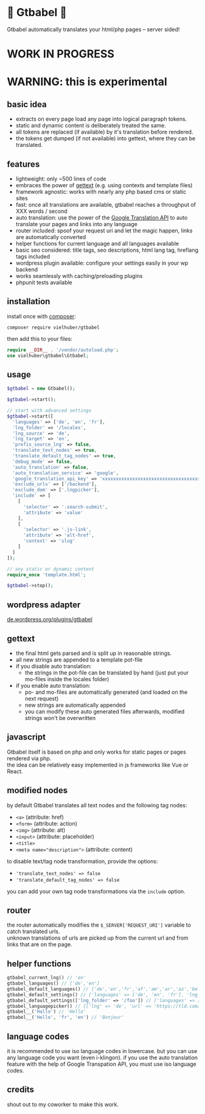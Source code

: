 # 🦜 Gtbabel 🦜

Gtbabel automatically translates your html/php pages – server sided!

# WORK IN PROGRESS

# WARNING: this is experimental

## basic idea

- extracts on every page load any page into logical paragraph tokens.
- static and dynamic content is deliberately treated the same.
- all tokens are replaced (if available) by it's translation before rendered.
- the tokens get dumped (if not available) into gettext, where they can be translated.

## features

- lightweight: only ~500 lines of code
- embraces the power of [gettext](https://www.gnu.org/software/gettext/) (e.g. using contexts and template files)
- framework agnostic: works with nearly any php based cms or static sites
- fast: once all translations are available, gtbabel reaches a throughput of XXX words / second
- auto translation: use the power of the [Google Translation API](https://cloud.google.com/translate/docs) to auto translate your pages and links into any language
- router included: spoof your request uri and let the magic happen, links are automatically converted
- helper functions for current language and all languages available
- basic seo considered: title tags, seo descriptions, html lang tag, hreflang tags included
- wordpress plugin available: configure your settings easily in your wp backend
- works seamlessly with caching/preloading plugins
- phpunit tests available

## installation

install once with [composer](https://getcomposer.org/):

```
composer require vielhuber/gtbabel
```

then add this to your files:

```php
require __DIR__ . '/vendor/autoload.php';
use vielhuber\gtbabel\Gtbabel;
```

## usage

```php
$gtbabel = new Gtbabel();

$gtbabel->start();

// start with advanced settings
$gtbabel->start([
  'languages' => ['de', 'en', 'fr'],
  'lng_folder' => '/locales',
  'lng_source' => 'de',
  'lng_target' => 'en',
  'prefix_source_lng' => false,
  'translate_text_nodes' => true,
  'translate_default_tag_nodes' => true,
  'debug_mode' => false,
  'auto_translation' => false,
  'auto_translation_service' => 'google',
  'google_translation_api_key' => 'xxxxxxxxxxxxxxxxxxxxxxxxxxxxxxxxxxxxxxx',
  'exclude_urls' => ['/backend'],
  'exclude_dom' => ['.lngpicker'],
  'include' => [
    [
      'selector' => '.search-submit',
      'attribute' => 'value'
    ],
    [
      'selector' => '.js-link',
      'attribute' => 'alt-href',
      'context' => 'slug'
    ]
  ]
]);

// any static or dynamic content
require_once 'template.html';

$gtbabel->stop();
```

## wordpress adapter

[de.wordpress.org/plugins/gtbabel](https://de.wordpress.org/plugins/gtbabel/)

## gettext

- the final html gets parsed and is split up in reasonable strings.
- all new strings are appended to a template pot-file
- if you disable auto translation:
  - the strings in the pot-file can be translated by hand (just put your mo-files inside the locales folder)
- if you enable auto translation:
  - po- and mo-files are automatically generated (and loaded on the next request)
  - new strings are automatically appended
  - you can modify these auto generated files afterwards, modified strings won't be overwritten

## javascript

Gtbabel itself is based on php and only works for static pages or pages rendered via php.\
the idea can be relatively easy implemented in js frameworks like Vue or React.

## modified nodes

by default Gtbabel translates all text nodes and the following tag nodes:

- `<a>` (attribute: href)
- `<form>` (attribute: action)
- `<img>` (attribute: alt)
- `<input>` (attribute: placeholder)
- `<title>`
- `<meta name="description">` (attribute: content)

to disable text/tag node transformation, provide the options:

- `'translate_text_nodes' => false`
- `'translate_default_tag_nodes' => false`

you can add your own tag node transformations via the `include` option.

## router

the router automatically modifies the `$_SERVER['REQUEST_URI']` variable to catch translated urls.\
unknown translations of urls are picked up from the current url and from links that are on the page.

## helper functions

```php
gtbabel_current_lng() // 'en'
gtbabel_languages() // ['de','en']
gtbabel_default_languages() // ['de','en','fr','af','am','ar','az','be','bg','bn','bs','ca','ceb','co','cs','cy','da','el','eo','es','et','eu','fa','fi','fy','ga','gd','gl','gu','ha','haw','he','hi','hmn','hr','ht','hu','hy','id','ig','is','it','ja','jw','ka','kk','km','kn','ko','ku','ky','la','lb','lo','lt','lv','mg','mi','mk','ml','mn','mr','ms','mt','my','ne','nl','no','ny','pa','pl','ps','pt','ro','ru','sd','si','sk','sl','sm','sn','so','sq','sr','st','su','sv','sw','ta','te','tg','th','tl','tr','uk','ur','uz','vi','xh','yi','yo','zh-cn','zh-tw','zu']
gtbabel_default_settings() // ['languages' => ['de', 'en', 'fr'], 'lng_folder' => '/locales', ...]
gtbabel_default_settings(['lng_folder' => '/foo']) // ['languages' => ['de', 'en', 'fr'], 'lng_folder' => '/foo', ...]
gtbabel_languagepicker() // [['lng' => 'de', 'url' => 'https://tld.com/de/nudel', 'active' => true], ['lng' => 'en', 'url' => 'https://tld.com/en/noodle', 'active' => false], ...]
gtbabel__('Hallo') // 'Hello'
gtbabel__('Hello', 'fr', 'en') // 'Bonjour'
```

## language codes

it is recommended to use iso language codes in lowercase.
but you can use any language code you want (even i-klingon).
if you use the auto translation feature with the help of Google Transpation API, you must use iso language codes.

## credits

shout out to my coworker to make this work.

